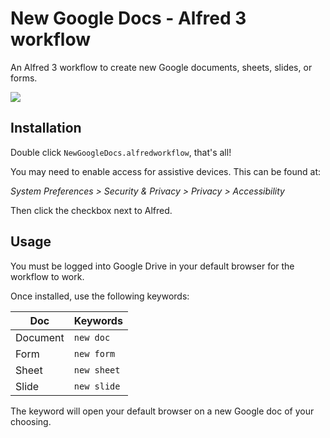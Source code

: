 # New Google Docs - Alfred 3 workflow

An Alfred 3 workflow to create new Google documents, sheets, slides, or forms.

![](https://github.com/mathewcropper/alfred/blob/master/new-google-docs/Images/Screenshot.png)

## Installation

Double click `NewGoogleDocs.alfredworkflow`, that's all!

You may need to enable access for assistive devices. This can be found at:

*System Preferences > Security & Privacy > Privacy > Accessibility*

Then click the checkbox next to Alfred.

## Usage

You must be logged into Google Drive in your default browser for the workflow to work.

Once installed, use the following keywords:

| Doc | Keywords |
| ----- | ----- |
| Document | `new doc` |
| Form | `new form` |
| Sheet | `new sheet` |
| Slide | `new slide` |

The keyword will open your default browser on a new Google doc of your choosing.